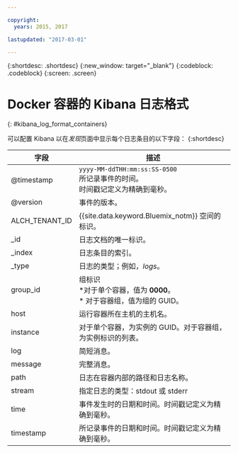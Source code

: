 ```yaml
---

copyright:
  years: 2015, 2017

lastupdated: "2017-03-01"

---
```



{:shortdesc: .shortdesc}
{:new_window: target="_blank"}
{:codeblock: .codeblock}
{:screen: .screen}


# Docker 容器的 Kibana 日志格式
{: #kibana_log_format_containers}

可以配置 Kibana 以在*发现*页面中显示每个日志条目的以下字段：
{:shortdesc}

| 字段 | 描述 |
|-------|-------------|
| @timestamp | `yyyy-MM-ddTHH:mm:ss:SS-0500`<br> 所记录事件的时间。<br> 时间戳记定义为精确到毫秒。 |
| @version | 事件的版本。 |
| ALCH_TENANT_ID | {{site.data.keyword.Bluemix_notm}} 空间的标识。 |
| \_id | 日志文档的唯一标识。 |
| \_index | 日志条目的索引。 |
| \_type | 日志的类型；例如，*logs*。 |
| group_id | 组标识<br> *对于单个容器，值为 **0000**。<br> * 对于容器组，值为组的 GUID。  |
| host | 运行容器所在主机的主机名。 |
| instance | 对于单个容器，为实例的 GUID。对于容器组，为实例标识的列表。|
| log | 简短消息。 |
| message | 完整消息。 |
| path | 日志在容器内部的路径和日志名称。 |
| stream | 指定日志的类型：stdout 或 stderr |
| time | 事件发生时的日期和时间。时间戳记定义为精确到毫秒。|
| timestamp | 所记录事件的日期和时间。时间戳记定义为精确到毫秒。 |



